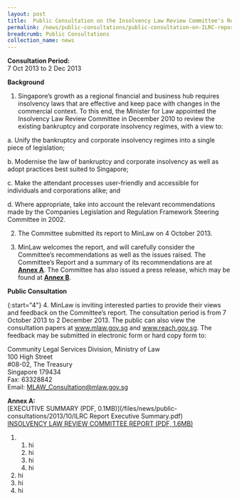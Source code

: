 ```yaml
---
layout: post
title:  Public Consultation on the Insolvency Law Review Committee's Report
permalink: /news/public-consultations/public-consultation-on-ILRC-report
breadcrumb: Public Consultations
collection_name: news
---
```


<style>
.1 li .case {list-style-type: alpha-lower;}
</style>

**Consultation Period:**  
7 Oct 2013 to 2 Dec 2013

**Background**

1. Singapore’s growth as a regional financial and business hub requires insolvency laws that are effective and keep pace with changes in the commercial context.  To this end, the Minister for Law appointed the Insolvency Law Review Committee in December 2010 to review the existing bankruptcy and corporate insolvency regimes, with a view to:

a. Unify the bankruptcy and corporate insolvency regimes into a single piece of legislation;

b. Modernise the law of bankruptcy and corporate insolvency as well as adopt practices best suited to Singapore;

c. Make the attendant processes user-friendly and accessible for individuals and corporations alike; and

d. Where appropriate, take into account the relevant recommendations made by the Companies Legislation and Regulation Framework Steering Committee in 2002.

2. The Committee submitted its report to MinLaw on 4 October 2013. 

3. MinLaw welcomes the report, and will carefully consider the Committee’s recommendations as well as the issues raised.  The Committee’s Report and a summary of its recommendations are at **<u>Annex A</u>**.  The Committee has also issued a press release, which may be found at **<u>Annex B</u>**.

**Public Consultation**

{:start="4"}
4.  MinLaw is inviting interested parties to provide their views and feedback on the Committee’s report.  The consultation period is from 7 October 2013 to 2 December 2013.  The public can also view the consultation papers at www.mlaw.gov.sg and www.reach.gov.sg.  The feedback may be submitted in electronic form or hard copy form to:

Community Legal Services Division, Ministry of Law  
100 High Street  
#08-02, The Treasury  
Singapore 179434  
Fax: 63328842  
Email: MLAW_Consultation@mlaw.gov.sg

**Annex A:**    
[EXECUTIVE SUMMARY (PDF, 0.1MB)](/files/news/public-consultations/2013/10/ILRC Report Executive Summary.pdf)  
[INSOLVENCY LAW REVIEW COMMITTEE REPORT (PDF, 1.6MB)](/files/news/public-consultations/2013/10/RevisedReportoftheInsolvencyLawReviewCommittee.pdf)  



<ol class="1">
     <li>
          <ol class="case">
               <li>hi</li>
               <li>hi</li>
               <li>hi</li>
               <li>hi</li>
          </ol>
     </li>
     <li>hi</li>
     <li>hi</li>
     <li>hi</li>
</ol>
